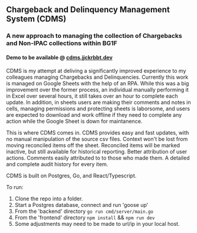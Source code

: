 ## Chargeback and Delinquency Management System (CDMS)

### A new approach to managing the collection of Chargebacks and Non-IPAC collections within BG1F

#### Demo to be available @ [cdms.jjckrbbt.dev](https://cdms.jjckrbbt.dev)

CDMS is my attempt at deliving a significantly improved experience to my colleagues managing Chargebacks and Delinquencies. Currently this work is managed on Google Sheets with the help of an RPA.  While this was a big improvement over the former process, an individual manually performing it in Excel over several hours, it still takes over an hour to complete each update.  In addition, in sheets users are making their comments and notes in cells, managing permissions and protecting sheets is laborsome, and users are expected to download and work offline if they need to complete any action while the Google Sheet is down for maintanence. 

This is where CDMS comes in.  CDMS provides easy and fast updates, with no manual manipulation of the source csv files.  Context won't be lost from moving reconciled items off the sheet.  Reconciled items will be marked inactive, but still available for historical reporting.  Better attribution of user actions.  Comments easily attributed to to those who made them.  A detailed and complete audit history for every item.  

CDMS is built on Postgres, Go, and React/Typescript.  

To run:
1. Clone the repo into a folder.
2. Start a Postgres database, connect and run 'goose up'
3. From the 'backend' directory `go run cmd/server/main.go`
4. From the 'frontend' directory `npm install` && `npm run dev`
5. Some adjustments may need to be made to url/ip in your local host.




